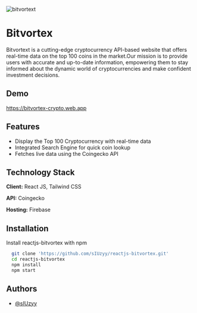
![bitvortext](https://github.com/user-attachments/assets/539dc14c-ce3e-4885-93a1-9a4a0a386874)


# Bitvortex

Bitvortext is a cutting-edge cryptocurrency API-based website that offers real-time data on the top 100 coins in the market.Our mission is to provide users with accurate and up-to-date information, empowering them to stay informed about the dynamic world of cryptocurrencies and make confident investment decisions.



## Demo

https://bitvortex-crypto.web.app



## Features

- Display the Top 100 Cryptocurrency with real-time data
- Integrated Search Engine for quick coin lookup
- Fetches live data using the Coingecko API




## Technology Stack

**Client:** React JS, Tailwind CSS

**API:** Coingecko

**Hosting:** Firebase


## Installation

Install reactjs-bitvortex with npm

```bash
  git clone 'https://github.com/sIUzyy/reactjs-bitvortex.git'
  cd reactjs-bitvortex
  npm install 
  npm start
```
    
## Authors

- [@sIUzyy](https://github.com/sIUzyy)

